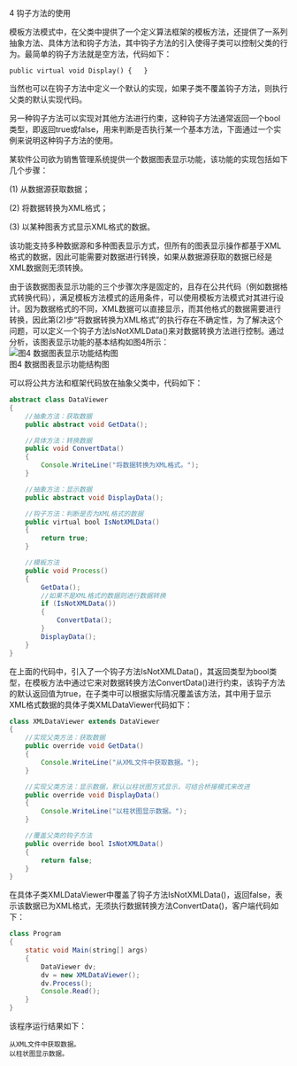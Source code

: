 4 钩子方法的使用

模板方法模式中，在父类中提供了一个定义算法框架的模板方法，还提供了一系列抽象方法、具体方法和钩子方法，其中钩子方法的引入使得子类可以控制父类的行为。最简单的钩子方法就是空方法，代码如下：  
```
public virtual void Display() {   }
```

当然也可以在钩子方法中定义一个默认的实现，如果子类不覆盖钩子方法，则执行父类的默认实现代码。

另一种钩子方法可以实现对其他方法进行约束，这种钩子方法通常返回一个bool类型，即返回true或false，用来判断是否执行某一个基本方法，下面通过一个实例来说明这种钩子方法的使用。

某软件公司欲为销售管理系统提供一个数据图表显示功能，该功能的实现包括如下几个步骤：

(1) 从数据源获取数据；

(2) 将数据转换为XML格式；

(3) 以某种图表方式显示XML格式的数据。

该功能支持多种数据源和多种图表显示方式，但所有的图表显示操作都基于XML格式的数据，因此可能需要对数据进行转换，如果从数据源获取的数据已经是XML数据则无须转换。

由于该数据图表显示功能的三个步骤次序是固定的，且存在公共代码（例如数据格式转换代码），满足模板方法模式的适用条件，可以使用模板方法模式对其进行设计。因为数据格式的不同，XML数据可以直接显示，而其他格式的数据需要进行转换，因此第(2)步“将数据转换为XML格式”的执行存在不确定性，为了解决这个问题，可以定义一个钩子方法IsNotXMLData()来对数据转换方法进行控制。通过分析，该图表显示功能的基本结构如图4所示：  
![图4 数据图表显示功能结构图](https://upload-images.jianshu.io/upload_images/5792176-8bc40a51f5c96c91.jpg?imageMogr2/auto-orient/strip%7CimageView2/2/w/1240)  
图4 数据图表显示功能结构图  

可以将公共方法和框架代码放在抽象父类中，代码如下：  
```java
abstract class DataViewer  
{  
    //抽象方法：获取数据  
    public abstract void GetData();  

    //具体方法：转换数据  
    public void ConvertData()   
    {  
        Console.WriteLine("将数据转换为XML格式。");  
    }  

    //抽象方法：显示数据  
    public abstract void DisplayData();  

    //钩子方法：判断是否为XML格式的数据  
    public virtual bool IsNotXMLData()  
    {  
        return true;  
    }  

    //模板方法  
    public void Process()  
    {  
        GetData();  
        //如果不是XML格式的数据则进行数据转换  
        if (IsNotXMLData())  
        {  
            ConvertData();  
        }  
        DisplayData();  
    }  
}  
```

在上面的代码中，引入了一个钩子方法IsNotXMLData()，其返回类型为bool类型，在模板方法中通过它来对数据转换方法ConvertData()进行约束，该钩子方法的默认返回值为true，在子类中可以根据实际情况覆盖该方法，其中用于显示XML格式数据的具体子类XMLDataViewer代码如下： 
```java
class XMLDataViewer extends DataViewer  
{  
    //实现父类方法：获取数据  
    public override void GetData()   
    {  
        Console.WriteLine("从XML文件中获取数据。");  
    }  

    //实现父类方法：显示数据，默认以柱状图方式显示，可结合桥接模式来改进  
    public override void DisplayData()   
    {  
        Console.WriteLine("以柱状图显示数据。");  
    }  

    //覆盖父类的钩子方法  
    public override bool IsNotXMLData()  
    {  
        return false;  
    }  
} 
```

在具体子类XMLDataViewer中覆盖了钩子方法IsNotXMLData()，返回false，表示该数据已为XML格式，无须执行数据转换方法ConvertData()，客户端代码如下：  
```java
class Program  
{  
    static void Main(string[] args)  
    {  
        DataViewer dv;  
        dv = new XMLDataViewer();  
        dv.Process();  
        Console.Read();  
    }  
}  
```

该程序运行结果如下：  
```
从XML文件中获取数据。
以柱状图显示数据。
```
